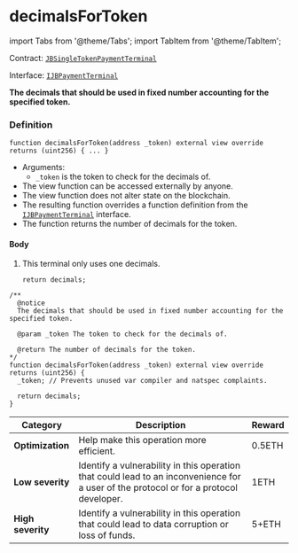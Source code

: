 # decimalsForToken

import Tabs from '@theme/Tabs';
import TabItem from '@theme/TabItem';

Contract: [`JBSingleTokenPaymentTerminal`](/v4/deprecated/v3/api/contracts/or-payment-terminals/or-abstract/jbsingletokenpaymentterminal/README.md)​‌

Interface: [`IJBPaymentTerminal`](/v4/deprecated/v3/api/interfaces/ijbpaymentterminal.md)

<Tabs>
<TabItem value="Step by step" label="Step by step">

**The decimals that should be used in fixed number accounting for the specified token.**

### Definition

```
function decimalsForToken(address _token) external view override returns (uint256) { ... }
```

* Arguments:
  * `_token` is the token to check for the decimals of.
* The view function can be accessed externally by anyone.
* The view function does not alter state on the blockchain.
* The resulting function overrides a function definition from the [`IJBPaymentTerminal`](/v4/deprecated/v3/api/interfaces/ijbpaymentterminal.md) interface.
* The function returns the number of decimals for the token.

#### Body

1.  This terminal only uses one decimals.

    ```
    return decimals;
    ```

</TabItem>

<TabItem value="Code" label="Code">

```
/**
  @notice
  The decimals that should be used in fixed number accounting for the specified token.

  @param _token The token to check for the decimals of.

  @return The number of decimals for the token.
*/
function decimalsForToken(address _token) external view override returns (uint256) {
  _token; // Prevents unused var compiler and natspec complaints.

  return decimals;
}
```

</TabItem>

<TabItem value="Bug bounty" label="Bug bounty">

| Category          | Description                                                                                                                            | Reward |
| ----------------- | -------------------------------------------------------------------------------------------------------------------------------------- | ------ |
| **Optimization**  | Help make this operation more efficient.                                                                                               | 0.5ETH |
| **Low severity**  | Identify a vulnerability in this operation that could lead to an inconvenience for a user of the protocol or for a protocol developer. | 1ETH   |
| **High severity** | Identify a vulnerability in this operation that could lead to data corruption or loss of funds.                                        | 5+ETH  |

</TabItem>
</Tabs>
